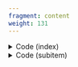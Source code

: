 ```yaml
---
fragment: content
weight: 131
---
```


<details><summary>Code (index)</summary>

```
+++
fragment = "items"
#disabled = false
date = "2017-10-04"
weight = 130
background = "secondary"

title = "Items Fragment with images"
subtitle= "Column based items with images"
#title_align = "left" # Default is center, can be left, right or center
+++
```
</details>

<details>
<summary>Code (subitem)</summary>

```
+++
title = "Column 1"
weight = 10
#disabled = true

[asset]
  image = "caddy.svg"
  url = "#"
+++

Showcasing descriptions for column based items

```
</details>
